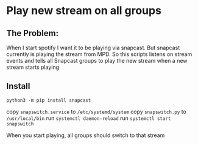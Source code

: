 # Play new stream on all groups

## The Problem:
When I start spotify I want it to be playing via snapcast.
But snapcast currently is playing the stream from MPD.
So this scripts listens on stream events and tells all
Snapcast groups to play the new stream when a new stream
starts playing

## Install
`python3 -m pip install snapcast`

copy `snapswitch.service` to `/etc/systemd/system`
copy `snapswitch.py` to `/usr/local/bin`
run `systemctl daemon-reload`
run `systemctl start snapswitch`

When you start playing, all groups should switch to that stream

